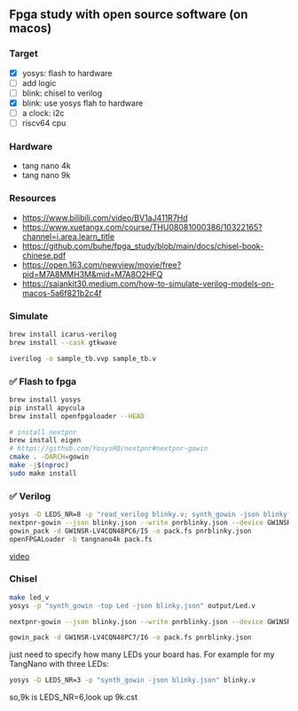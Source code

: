 ## Fpga study with open source software (on macos)

### Target

- [x] yosys: flash to hardware
- [ ] add logic
- [ ] blink: chisel to verilog
- [x] blink: use yosys flah to hardware
- [ ] a clock: i2c
- [ ] riscv64 cpu

### Hardware

- tang nano 4k
- tang nano 9k

### Resources

- https://www.bilibili.com/video/BV1aJ411R7Hd
- https://www.xuetangx.com/course/THU08081000386/10322165?channel=i.area.learn_title
- https://github.com/buhe/fpga_study/blob/main/docs/chisel-book-chinese.pdf
- https://open.163.com/newview/movie/free?pid=M7A8MMH3M&mid=M7A8O2HFQ
- https://saiankit30.medium.com/how-to-simulate-verilog-models-on-macos-5a6f821b2c4f


### Simulate

```bash
brew install icarus-verilog
brew install --cask gtkwave
```

```bash
iverilog -o sample_tb.vvp sample_tb.v
```

### ✅ Flash to fpga

```bash
brew install yosys
pip install apycula
brew install openfpgaloader --HEAD

# install nextpnr
brew install eigen
# https://github.com/YosysHQ/nextpnr#nextpnr-gowin
cmake . -DARCH=gowin
make -j$(nproc)
sudo make install
```

### ✅ Verilog
```bash
yosys -D LEDS_NR=8 -p "read_verilog blinky.v; synth_gowin -json blinky.json"
nextpnr-gowin --json blinky.json --write pnrblinky.json --device GW1NSR-LV4CQN48PC6/I5 --cst tangnano4k.cst
gowin_pack -d GW1NSR-LV4CQN48PC6/I5 -o pack.fs pnrblinky.json
openFPGALoader -b tangnano4k pack.fs
```
[video](https://youtube.com/shorts/uIiRk0R6xPE)

### Chisel
```bash
make led_v
yosys -p "synth_gowin -top Led -json blinky.json" output/Led.v

nextpnr-gowin --json blinky.json --write pnrblinky.json --device GW1NSR-LV4CQN48PC7/I6 --cst examples/tangnano4k.cst

gowin_pack -d GW1NSR-LV4CQN48PC7/I6 -o pack.fs pnrblinky.json

```

 just need to specify how many LEDs your board has. For example for my TangNano with three LEDs:

```bash
yosys -D LEDS_NR=3 -p "synth_gowin -json blinky.json" blinky.v
```

so,9k is LEDS_NR=6,look up 9k.cst


